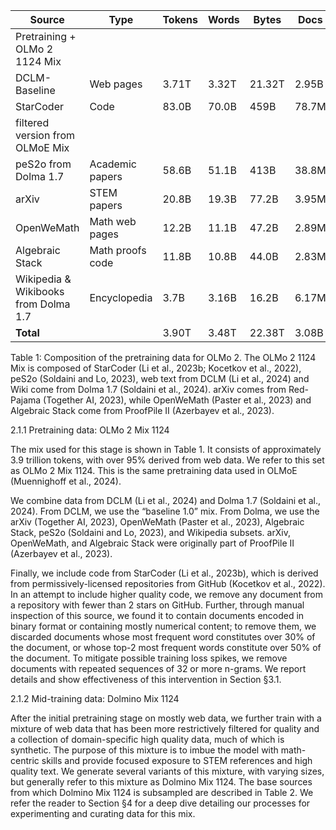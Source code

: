 | Source                      | Type                  | Tokens  | Words  | Bytes  | Docs |
|-----------------------------|-----------------------|---------|--------|--------|------|
| Pretraining + OLMo 2 1124 Mix |                       |         |        |        |      |
| DCLM-Baseline               | Web pages             | 3.71T   | 3.32T  | 21.32T | 2.95B|
| StarCoder                   | Code                  | 83.0B   | 70.0B  | 459B   | 78.7M|
| filtered version from OLMoE Mix |                       |         |        |        |      |
| peS2o from Dolma 1.7        | Academic papers       | 58.6B   | 51.1B  | 413B   | 38.8M|
| arXiv                       | STEM papers           | 20.8B   | 19.3B  | 77.2B  | 3.95M|
| OpenWeMath                  | Math web pages        | 12.2B   | 11.1B  | 47.2B  | 2.89M|
| Algebraic Stack             | Math proofs code      | 11.8B   | 10.8B  | 44.0B  | 2.83M|
| Wikipedia & Wikibooks from Dolma 1.7 | Encyclopedia         | 3.7B    | 3.16B  | 16.2B  | 6.17M|
| **Total**                   |                       | 3.90T   | 3.48T  | 22.38T | 3.08B|

Table 1: Composition of the pretraining data for OLMo 2. The OLMo 2 1124 Mix is composed of StarCoder (Li et al., 2023b; Kocetkov et al., 2022), peS2o (Soldaini and Lo, 2023), web text from DCLM (Li et al., 2024) and Wiki come from Dolma 1.7 (Soldaini et al., 2024). arXiv comes from Red-Pajama (Together AI, 2023), while OpenWeMath (Paster et al., 2023) and Algebraic Stack come from ProofPile II (Azerbayev et al., 2023).

2.1.1 Pretraining data: OLMo 2 Mix 1124

The mix used for this stage is shown in Table 1. It consists of approximately 3.9 trillion tokens, with over 95% derived from web data. We refer to this set as OLMo 2 Mix 1124. This is the same pretraining data used in OLMoE (Muennighoff et al., 2024).

We combine data from DCLM (Li et al., 2024) and Dolma 1.7 (Soldaini et al., 2024). From DCLM, we use the “baseline 1.0” mix. From Dolma, we use the arXiv (Together AI, 2023), OpenWeMath (Paster et al., 2023), Algebraic Stack, peS2o (Soldaini and Lo, 2023), and Wikipedia subsets. arXiv, OpenWeMath, and Algebraic Stack were originally part of ProofPile II (Azerbayev et al., 2023).

Finally, we include code from StarCoder (Li et al., 2023b), which is derived from permissively-licensed repositories from GitHub (Kocetkov et al., 2022). In an attempt to include higher quality code, we remove any document from a repository with fewer than 2 stars on GitHub. Further, through manual inspection of this source, we found it to contain documents encoded in binary format or containing mostly numerical content; to remove them, we discarded documents whose most frequent word constitutes over 30% of the document, or whose top-2 most frequent words constitute over 50% of the document. To mitigate possible training loss spikes, we remove documents with repeated sequences of 32 or more n-grams. We report details and show effectiveness of this intervention in Section §3.1.

2.1.2 Mid-training data: Dolmino Mix 1124

After the initial pretraining stage on mostly web data, we further train with a mixture of web data that has been more restrictively filtered for quality and a collection of domain-specific high quality data, much of which is synthetic. The purpose of this mixture is to imbue the model with math-centric skills and provide focused exposure to STEM references and high quality text. We generate several variants of this mixture, with varying sizes, but generally refer to this mixture as Dolmino Mix 1124. The base sources from which Dolmino Mix 1124 is subsampled are described in Table 2. We refer the reader to Section §4 for a deep dive detailing our processes for experimenting and curating data for this mix.